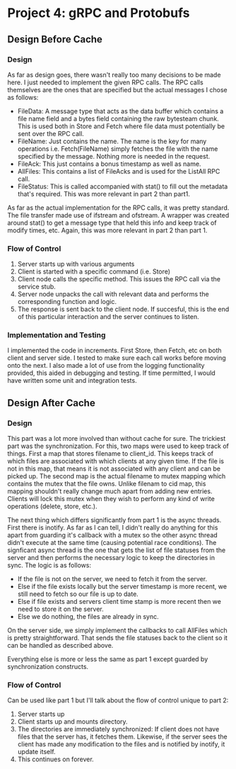 
# Project 4: gRPC and Protobufs

## Design Before Cache

### Design
As far as design goes, there wasn't really too many decisions to be made here. I just needed to implement the given RPC calls. The RPC calls themselves are the ones that are specified but the actual messages I chose as follows: 

- FileData: A message type that acts as the data buffer which contains a file name field and a bytes field containing the raw bytesteam chunk. This is used both in Store and Fetch where file data must potentially be sent over the RPC call. 
- FileName: Just contains the name. The name is the key for many operations i.e. Fetch(FileName) simply fetches the file with the name specified by the message. Nothing more is needed in the request.
- FileAck: This just contains a bonus timestamp as well as name.
- AllFiles: This contains a list of FileAcks and is used for the ListAll RPC call.
- FileStatus: This is called accompanied with stat() to fill out the metadata that's required. This was more relevant in part 2 than part1. 

As far as the actual implementation for the RPC calls, it was pretty standard. The file transfer made use of ifstream and ofstream. A wrapper was created around stat() to get a message type that held this info and keep track of modify times, etc. Again, this was more relevant in part 2 than part 1.

### Flow of Control
1. Server starts up with various arguments
2. Client is started with a specific command (i.e. Store)
3. Client node calls the specific method. This issues the RPC call via the service stub. 
4. Server node unpacks the call with relevant data and performs the corresponding function and logic. 
5. The response is sent back to the client node. If succesful, this is the end of this particular interaction and the server continues to listen.

### Implementation and Testing
I implemented the code in increments. First Store, then Fetch, etc on both client and server side. I tested to make sure each call works before moving onto the next. I also made a lot of use from the logging functionality provided, this aided in debugging and testing. If time permitted, I would have written some unit and integration tests.  


## Design After Cache

### Design
This part was a lot more involved than without cache for sure. The trickiest part was the synchronization. For this, two maps were used to keep track of things. First a map that stores filename to client_id. This keeps track of which files are associated with which clients at any given time. If the file is not in this map, that means it is not associated with any client and can be picked up. The second map is the actual filename to mutex mapping which contains the mutex that the file owns. Unlike filenam to cid map, this mapping shouldn't really change much apart from adding new entries. Clients will lock this mutex when they wish to perform any kind of write operations (delete, store, etc.). 

The next thing which differs significantly from part 1 is the async threads. First there is inotify. As far as I can tell, I didn't really do anything for this apart from guarding it's callback with a mutex so the other async thread didn't execute at the same time (causing potential race conditions). The signficant async thread is the one that gets the list of file statuses from the server and then performs the necessary logic to keep the directories in sync. The logic is as follows:

- If the file is not on the server, we need to fetch it from the server.
- Else if the file exists locally but the server timestamp is more recent, we still need to fetch so our file is up to date.
- Else if file exists and servers client time stamp is more recent then we need to store it on the server.
- Else we do nothing, the files are already in sync. 

On the server side, we simply implement the callbacks to call AllFiles which is pretty straightforward. That sends the file statuses back to the client so it can be handled as described above.

Everything else is more or less the same as part 1 except guarded by synchronization constructs. 

### Flow of Control
Can be used like part 1 but I'll talk about the flow of control unique to part 2:

1. Server starts up
2. Client starts up and mounts directory.
3. The directories are immediately synchronized: If client does not have files that the server has, it fetches them. Likewise, if the server sees the client has made any modification to the files and is notified by inotify, it update itself. 
4. This continues on forever.




